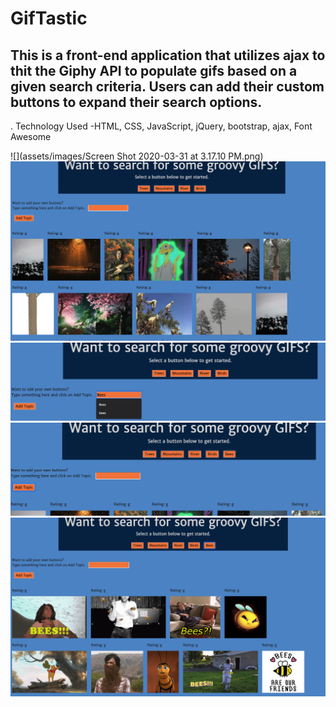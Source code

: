 # GifTastic
## This is a front-end application that utilizes ajax to thit the Giphy API to populate gifs based on a given search criteria. Users can add their custom buttons to expand their search options. 

. Technology Used
-HTML, CSS, JavaScript, jQuery, bootstrap, ajax, Font Awesome

![](assets/images/Screen Shot 2020-03-31 at 3.17.10 PM.png)
![](assets/images/image2.png)
![](assets/images/image3.png)
![](assets/images/image4.png)
![](assets/images/image5.png)